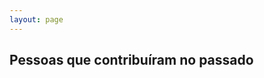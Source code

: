 ```yaml
---
layout: page
---
```

<script setup>
import {
  VPTeamPage,
  VPTeamPageTitle,
  VPTeamMembers
} from 'vitepress/theme'

const members = [
  {
    avatar: 'https://www.github.com/wagnermeirajr.png',
    name: 'Wagner Meira Jr.',
    title: 'Coordenador',
    links: [
      { icon: 'github', link: 'https://github.com/wagnermeirajr' },
    ]
  },
  {
    avatar: 'https://www.github.com/adrianocesar.png',
    name: 'Adriano César',
    title: 'Coordenador',
    links: [
      { icon: 'github', link: 'https://github.com/adrianocesar' },
    ]
  },
  {
    avatar: 'https://www.github.com/zilton.png',
    name: 'Zilton Cordeiro Jr.',
    title: 'Coordenador',
    links: [
      { icon: 'github', link: 'https://github.com/zilton' },
    ]
  },
  {
    avatar: 'https://www.github.com/waltersf.png',
    name: 'Walter Santos',
    title: 'Arquiteto',
    links: [
      { icon: 'github', link: 'https://github.com/waltersf' },
      { icon: 'twitter', link: 'https://twitter.com/waltersantosf' }
    ]
  },
  {
    avatar: 'https://www.github.com/ eduardocesar.png',
    name: 'Eduardo Ribeiro',
    title: 'Cientista de dados',
    links: [
      { icon: 'github', link: 'https://github.com/ eduardocesar' },
    ]
  },
  {
    avatar: 'https://www.github.com/ericksunclair.png',
    name: 'Erick Sunclair',
    title: 'Desenvolvedor',
    links: [
      { icon: 'github', link: 'https://github.com/ericksunclair' },
    ]
  },
  {
    avatar: 'https://www.github.com/GuiSalles.png',
    name: 'Guilherme Salles',
    title: 'Desenvolvedor',
    links: [
      { icon: 'github', link: 'https://github.com/GuiSalles' },
    ]
  },
  {
    avatar: 'https://www.github.com/ealucas.png',
    name: 'Lucas',
    title: 'Desenvolvedor',
    links: [
      { icon: 'github', link: 'https://github.com/ealucas' },
    ]
  },
  {
    avatar: 'https://www.github.com/Luiz20hdsg.png',
    name: 'Luiz HDSG',
    title: 'Desenvolvedor',
    links: [
      { icon: 'github', link: 'https://github.com/Luiz20hdsg' },
    ]
  },
  {
    avatar: 'https://www.github.com/pedrorfs.png',
    name: 'Pedro Renato',
    title: 'Desenvolvedor',
    links: [
      { icon: 'github', link: 'https://github.com/pedrorfs' },
    ]
  },
  
]
</script>

<VPTeamPage>
  <VPTeamPageTitle>
    <template #title>
      Nosso time
    </template>
    <template #lead>
      O desenvolvimento do Lemonade é feito pela nossa equipe...
    </template>
  </VPTeamPageTitle>
  <VPTeamMembers
    :members="members"
  />
</VPTeamPage>

## Pessoas que contribuíram no passado